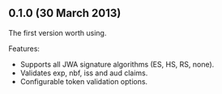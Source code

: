 ## 0.1.0 (30 March 2013)

The first version worth using.

Features:

- Supports all JWA signature algorithms (ES, HS, RS, none).
- Validates exp, nbf, iss and aud claims.
- Configurable token validation options.